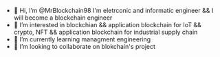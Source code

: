 - 👋 Hi, I’m @MrBlockchain98 I'm eletrconic and informatic engineer && I will become a blockchain engineer
- 👀 I’m interested in blockchian && application blockchain for IoT && crypto, NFT && application blockchain for industrial supply chain 
- 🌱 I’m currently learning managment engineering
- 💞️ I’m looking to collaborate on blokchain's project


<!---
MrBlockchain98/MrBlockchain98 is a ✨ special ✨ repository because its `README.md` (this file) appears on your GitHub profile.
You can click the Preview link to take a look at your changes.
--->
